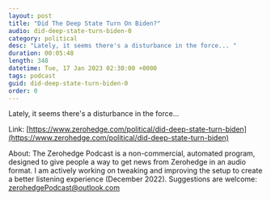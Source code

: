 ```yaml
---
layout: post
title: "Did The Deep State Turn On Biden?"
audio: did-deep-state-turn-biden-0
category: political
desc: "Lately, it seems there's a disturbance in the force... "
duration: 00:05:48
length: 348
datetime: Tue, 17 Jan 2023 02:30:00 +0000
tags: podcast
guid: did-deep-state-turn-biden-0
order: 0
---
```

Lately, it seems there's a disturbance in the force... 

Link: [https://www.zerohedge.com/political/did-deep-state-turn-biden](https://www.zerohedge.com/political/did-deep-state-turn-biden)

About: The Zerohedge Podcast is a non-commercial, automated program, designed to give people a way to get news from Zerohedge in an audio format.  I am actively working on tweaking and improving the setup to create a better listening experience (December 2022).  Suggestions are welcome: [zerohedgePodcast@outlook.com](mailto:zerohedgePodcast@outlook.com)